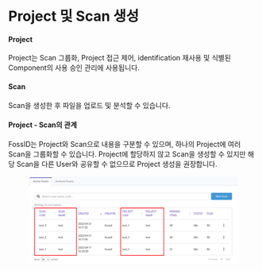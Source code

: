 # Project 및 Scan 생성

#### Project

Project는 Scan 그룹화, Project 접근 제어, identification 재사용 및 식별된 Component의 사용 승인 관리에 사용됩니다.

#### Scan

Scan을 생성한 후 파일을 업로드 및 분석할 수 있습니다.

#### Project - Scan의 관계

FossID는 Project와 Scan으로 내용을 구분할 수 있으며, 하나의 Project에 여러 Scan을 그룹화할 수 있습니다. Project에 할당하지 않고 Scan을 생성할 수 있지만 해당 Scan을 다른 User와 공유할 수 없으므로 Project 생성을 권장합니다.

<figure><img src="../../.gitbook/assets/image (120).png" alt=""><figcaption></figcaption></figure>
